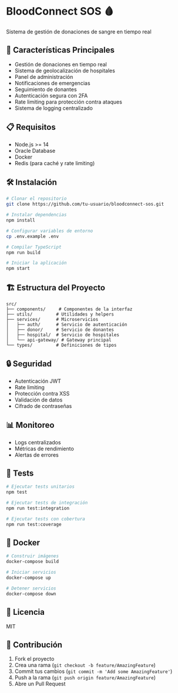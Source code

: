 # BloodConnect SOS 🩸

Sistema de gestión de donaciones de sangre en tiempo real

## 🚀 Características Principales
- Gestión de donaciones en tiempo real
- Sistema de geolocalización de hospitales
- Panel de administración
- Notificaciones de emergencias
- Seguimiento de donantes
- Autenticación segura con 2FA
- Rate limiting para protección contra ataques
- Sistema de logging centralizado

## 📋 Requisitos
- Node.js >= 14
- Oracle Database
- Docker
- Redis (para caché y rate limiting)

## 🛠️ Instalación
```bash
# Clonar el repositorio
git clone https://github.com/tu-usuario/bloodconnect-sos.git

# Instalar dependencias
npm install

# Configurar variables de entorno
cp .env.example .env

# Compilar TypeScript
npm run build

# Iniciar la aplicación
npm start
```

## 🏗️ Estructura del Proyecto
```
src/
├── components/     # Componentes de la interfaz
├── utils/         # Utilidades y helpers
├── services/      # Microservicios
│   ├── auth/      # Servicio de autenticación
│   ├── donor/     # Servicio de donantes
│   ├── hospital/  # Servicio de hospitales
│   └── api-gateway/ # Gateway principal
└── types/         # Definiciones de tipos
```

## 🔒 Seguridad
- Autenticación JWT
- Rate limiting
- Protección contra XSS
- Validación de datos
- Cifrado de contraseñas

## 📊 Monitoreo
- Logs centralizados
- Métricas de rendimiento
- Alertas de errores

## 🧪 Tests
```bash
# Ejecutar tests unitarios
npm test

# Ejecutar tests de integración
npm run test:integration

# Ejecutar tests con cobertura
npm run test:coverage
```

## 🐳 Docker
```bash
# Construir imágenes
docker-compose build

# Iniciar servicios
docker-compose up

# Detener servicios
docker-compose down
```

## 📝 Licencia
MIT

## 🤝 Contribución
1. Fork el proyecto
2. Crea una rama (`git checkout -b feature/AmazingFeature`)
3. Commit tus cambios (`git commit -m 'Add some AmazingFeature'`)
4. Push a la rama (`git push origin feature/AmazingFeature`)
5. Abre un Pull Request